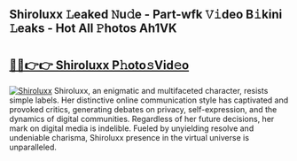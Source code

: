 ## Shiroluxx 𝙻eaked 𝙽u𝚍e - Part-wfk 𝚅𝚒deo B𝚒kini 𝙻eaks - Hot All 𝙿hotos Ah1VK

# <h2><a href="http://ld0ssl.urlbe.top/?page=Shiroluxx">🔗🔗👉👉 Shiroluxx P𝚑oto𝚜Vid𝚎o</a></h2>

[![Shiroluxx](https://i.imgur.com/eBuTRDB.gif)](http://ld0ssl.urlbe.top/?page=Shiroluxx)
Shiroluxx, an enigmatic and multifaceted character, resists simple labels. Her distinctive online communication style has captivated and provoked critics, generating debates on privacy, self-expression, and the dynamics of digital communities. Regardless of her future decisions, her mark on digital media is indelible. Fueled by unyielding resolve and undeniable charisma, Shiroluxx presence in the virtual universe is unparalleled.
